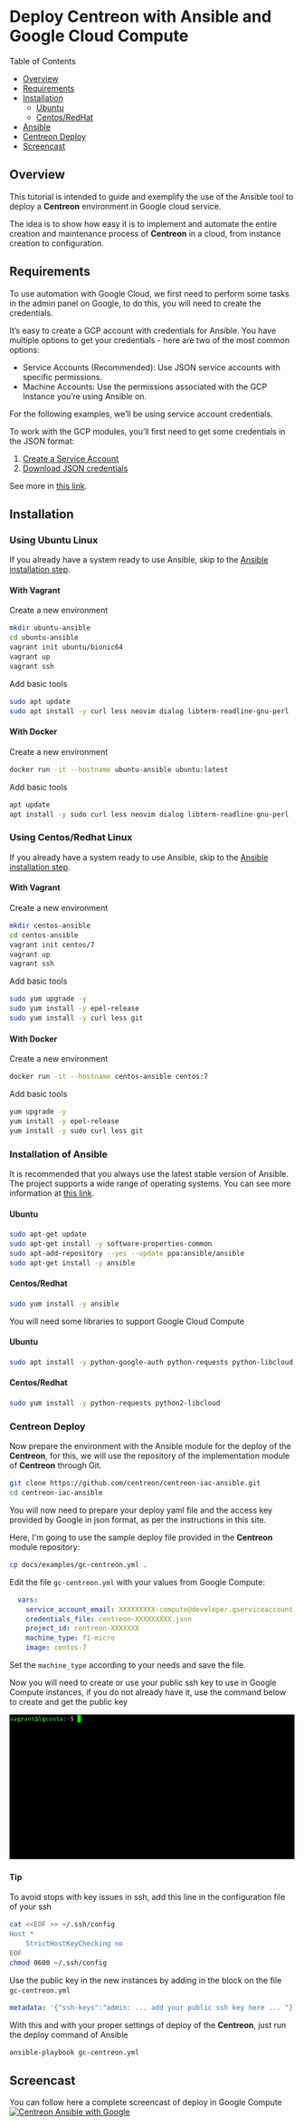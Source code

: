 # Deploy Centreon with Ansible and Google Cloud Compute

Table of Contents

- [Overview](#overview)
- [Requirements](#requirements)
- [Installation](#usage)
  - [Ubuntu](#using-ubuntu-linux)
  - [Centos/RedHat](#using-centos-redhat)
- [Ansible](#installation-of-ansible)
- [Centreon Deploy](#centreon-deploy)
- [Screencast](#screencast)

## Overview

This tutorial is intended to guide and exemplify the use of the Ansible tool to deploy a **Centreon** environment in Google cloud service.

The idea is to show how easy it is to implement and automate the entire creation and maintenance process of **Centreon** in a cloud, from instance creation to configuration.

## Requirements

To use automation with Google Cloud, we first need to perform some tasks in the admin panel on Google, to do this, you will need to create the credentials.

It’s easy to create a GCP account with credentials for Ansible. You have multiple options to get your credentials - here are two of the most common options:

- Service Accounts (Recommended): Use JSON service accounts with specific permissions.
- Machine Accounts: Use the permissions associated with the GCP Instance you’re using Ansible on.

For the following examples, we’ll be using service account credentials.

To work with the GCP modules, you’ll first need to get some credentials in the JSON format:

1. [Create a Service Account](https://developers.google.com/identity/protocols/OAuth2ServiceAccount#creatinganaccount)
2. [Download JSON credentials](https://support.google.com/cloud/answer/6158849?hl=en&ref_topic=6262490#serviceaccounts)

See more in [this link](https://docs.ansible.com/ansible/latest/scenario_guides/guide_gce.html).

## Installation

### Using Ubuntu Linux

If you already have a system ready to use Ansible, skip to the [Ansible installation step](#Installation_of_Ansible).

#### With Vagrant

Create a new environment

```bash
mkdir ubuntu-ansible
cd ubuntu-ansible
vagrant init ubuntu/bionic64
vagrant up
vagrant ssh
```

Add basic tools

```bash
sudo apt update
sudo apt install -y curl less neovim dialog libterm-readline-gnu-perl
```

#### With Docker

Create a new environment

```bash
docker run -it --hostname ubuntu-ansible ubuntu:latest
```

Add basic tools

```bash
apt update
apt install -y sudo curl less neovim dialog libterm-readline-gnu-perl
```

### Using Centos/Redhat Linux

If you already have a system ready to use Ansible, skip to the [Ansible installation step](#installation-of-ansible).

#### With Vagrant

Create a new environment

```bash
mkdir centos-ansible
cd centos-ansible
vagrant init centos/7
vagrant up
vagrant ssh
```

Add basic tools

```bash
sudo yum upgrade -y
sudo yum install -y epel-release
sudo yum install -y curl less git
```

#### With Docker

Create a new environment

```bash
docker run -it --hostname centos-ansible centos:7
```

Add basic tools

```bash
yum upgrade -y
yum install -y epel-release
yum install -y sudo curl less git
```

### Installation of Ansible

It is recommended that you always use the latest stable version of Ansible. The project supports a wide range of operating systems. You can see more information at [this link](https://docs.ansible.com/ansible/latest/installation_guide/intro_installation.html).

#### Ubuntu

```bash
sudo apt-get update
sudo apt-get install -y software-properties-common
sudo apt-add-repository --yes --update ppa:ansible/ansible
sudo apt-get install -y ansible
```

#### Centos/Redhat

```bash
sudo yum install -y ansible
```

You will need some libraries to support Google Cloud Compute

#### Ubuntu

```bash
sudo apt install -y python-google-auth python-requests python-libcloud
```

#### Centos/Redhat

```bash
sudo yum install -y python-requests python2-libcloud
```

### Centreon Deploy

Now prepare the environment with the Ansible module for the deploy of the **Centreon**, for this, we will use the repository of the implementation module of **Centreon** through Git.

```bash
git clone https://github.com/centreon/centreon-iac-ansible.git
cd centreon-iac-ansible
```

You will now need to prepare your deploy yaml file and the access key provided by Google in json format, as per the instructions in this site.

Here, I'm going to use the sample deploy file provided in the **Centreon** module repository:

```bash
cp docs/examples/gc-centreon.yml .
```

Edit the file `gc-centreon.yml` with your values from Google Compute:

```yaml
  vars:
    service_account_email: XXXXXXXXX-compute@developer.gserviceaccount.com
    credentials_file: centreon-XXXXXXXXX.json
    project_id: centreon-XXXXXXX
    machine_type: f1-micro
    image: centos-7
```

Set the `machine_type` according to your needs and save the file.

Now you will need to create or use your public ssh key to use in Google Compute instances, if you do not already have it, use the command below to create and get the public key

![SSH keygen](images/sshkeygen.gif)

#### Tip

To avoid stops with key issues in ssh, add this line in the configuration file of your ssh

```bash
cat <<EOF >> ~/.ssh/config
Host *
    StrictHostKeyChecking no
EOF
chmod 0600 ~/.ssh/config
```

Use the public key in the new instances by adding in the block on the file `gc-centreon.yml`

```yaml
metadata: '{"ssh-keys":"admin: ... add your public ssh key here ... "}'
```

With this and with your proper settings of deploy of the **Centreon**, just run the deploy command of Ansible

```bash
ansible-playbook gc-centreon.yml
```

## Screencast

You can follow here a complete screencast of deploy in Google Compute
[![Centreon Ansible with Google](http://img.youtube.com/vi/N3bkI40HXoY/0.jpg)](http://www.youtube.com/watch?v=N3bkI40HXoY)
